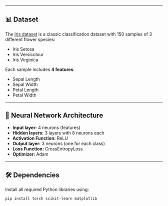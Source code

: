 
---

## 📊 Dataset

The [Iris dataset](https://archive.ics.uci.edu/ml/datasets/iris) is a classic classification dataset with 150 samples of 3 different flower species:

- Iris Setosa
- Iris Versicolour
- Iris Virginica

Each sample includes **4 features**:
- Sepal Length
- Sepal Width
- Petal Length
- Petal Width

---

## 🧠 Neural Network Architecture

- **Input layer:** 4 neurons (features)
- **Hidden layers:** 3 layers with 8 neurons each
- **Activation Function:** ReLU
- **Output layer:** 3 neurons (one for each class)
- **Loss Function:** CrossEntropyLoss
- **Optimizer:** Adam

---

## 🛠️ Dependencies

Install all required Python libraries using:

```bash
pip install torch scikit-learn matplotlib
